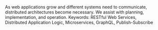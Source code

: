As web applications grow and different systems need to communicate, distributed architectures become necessary. We assist with planning, implementation, and operation. Keywords: RESTful Web Services, Distributed Application Logic, Microservices, GraphQL, Publish-Subscribe
